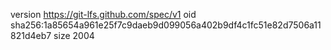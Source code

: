 version https://git-lfs.github.com/spec/v1
oid sha256:1a85654a961e25f7c9daeb9d099056a402b9df4c1fc51e82d7506a11821d4eb7
size 2004
